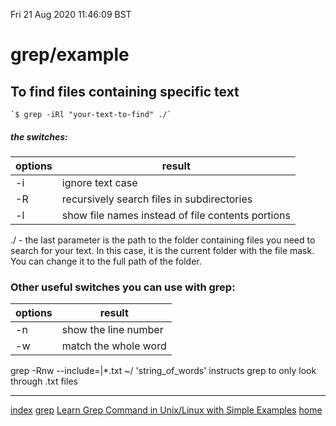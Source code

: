 Fri 21 Aug 2020 11:46:09 BST

# grep/example

## To find files containing specific text


	`$ grep -iRl "your-text-to-find" ./`

##### the switches:
| options | result           |
| ------- | ---------------- |
| -i      | ignore text case |
| -R      | recursively search files in subdirectories |
| -l      | show file names instead of file contents portions |

./ - the last parameter is the path to the folder containing files you need to search for your text. In this case, it is the current folder with the file mask. You can change it to the full path of the folder.

### Other useful switches you can use with grep:

| options | result               |
| ------- | -------------------- |
| -n      | show the line number |
| -w      | match the whole word |

grep -Rnw --include=|*.txt ~/ 'string_of_words' instructs grep to only look through .txt files
___
[index](./index-file.md)
[grep](./grep-index.md)
[Learn Grep Command in Unix/Linux with Simple Examples](https://www.linuxteacher.com/grep-command-in-unix-linux-with-examples/)
[home](./home.md)
